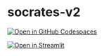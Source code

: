 # socrates-v2

[![Open in GitHub Codespaces](https://github.com/codespaces/badge.svg)](https://codespaces.new/aaronsteers/socrates-v2?quickstart=1)

[![Open in Streamlit](https://static.streamlit.io/badges/streamlit_badge_black_white.svg)](https://socrates-v2.streamlit.app/)
